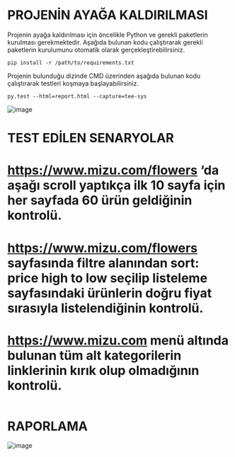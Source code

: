 # PROJENİN AYAĞA KALDIRILMASI

Projenin ayağa kaldırılması için öncelikle Python ve gerekli paketlerin kurulması gerekmektedir. Aşağıda bulunan kodu çalıştırarak gerekli paketlerin kurulumunu otomatik olarak gerçekleştirebilirsiniz. 

```
pip install -r /path/to/requirements.txt
```



Projenin bulunduğu dizinde CMD üzerinden aşağıda bulunan kodu çalıştırarak testleri koşmaya başlayabilirsiniz.
```
py.test --html=report.html --capture=tee-sys
```
![image](https://user-images.githubusercontent.com/13181041/149815898-94aa2f3c-e139-43ce-8d12-96edb7269d6e.png)


# TEST EDİLEN SENARYOLAR #

# https://www.mizu.com/flowers ‘da aşağı scroll yaptıkça ilk 10 sayfa için her sayfada 60 ürün geldiğinin kontrolü.

# https://www.mizu.com/flowers sayfasında filtre alanından sort: price high to low seçilip listeleme sayfasındaki ürünlerin doğru fiyat sırasıyla listelendiğinin kontrolü.

# https://www.mizu.com menü altında bulunan tüm alt kategorilerin linklerinin kırık olup olmadığının kontrolü.

```
```

# RAPORLAMA

![image](https://user-images.githubusercontent.com/13181041/149817712-a4eea80b-cd97-46fa-a7a6-11f3ee10dab7.png)

